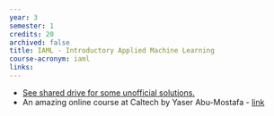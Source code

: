 ```yaml
---
year: 3
semester: 1
credits: 20
archived: false
title: IAML - Introductory Applied Machine Learning
course-acronym: iaml
links:
---
```


- <u>See shared drive for some unofficial solutions.</u>
- An amazing online course at Caltech by Yaser Abu-Mostafa - [link](http://work.caltech.edu/previous.html)
